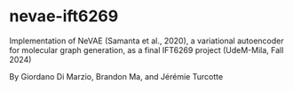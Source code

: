 # nevae-ift6269

Implementation of NeVAE (Samanta et al., 2020), a variational autoencoder for molecular graph generation, as a final IFT6269 project (UdeM-Mila, Fall 2024)

By Giordano Di Marzio, Brandon Ma, and Jérémie Turcotte